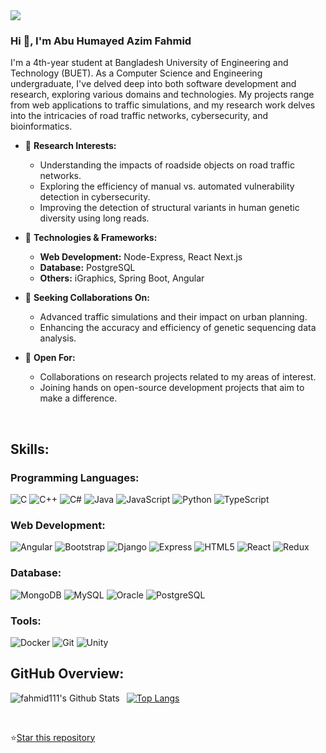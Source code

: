 
<!--![Banner](https://img) -->

<img src="https://komarev.com/ghpvc/?username=fahmid111">

### Hi 👋, I'm Abu Humayed Azim Fahmid

I'm a 4th-year student at Bangladesh University of Engineering and Technology (BUET). As a Computer Science and Engineering undergraduate, I've delved deep into both software development and research, exploring various domains and technologies. My projects range from web applications to traffic simulations, and my research work delves into the intricacies of road traffic networks, cybersecurity, and bioinformatics.

- 🔭 **Research Interests:**

  - Understanding the impacts of roadside objects on road traffic networks.
  - Exploring the efficiency of manual vs. automated vulnerability detection in cybersecurity.
  - Improving the detection of structural variants in human genetic diversity using long reads.

- 🌱 **Technologies & Frameworks:**

  - **Web Development:** Node-Express, React Next.js
  - **Database:** PostgreSQL
  - **Others:** iGraphics, Spring Boot, Angular

- 🤔 **Seeking Collaborations On:**

  - Advanced traffic simulations and their impact on urban planning.
  - Enhancing the accuracy and efficiency of genetic sequencing data analysis.

- 👯 **Open For:**

  - Collaborations on research projects related to my areas of interest.
  - Joining hands on open-source development projects that aim to make a difference.


<!--## Connect with me:

[<img align="left" alt="fahmid111" width="22px" src="https://raw.githubusercontent.com/iconic/open-iconic/master/svg/globe.svg" />][website]
[<img align="left" alt="fahmid111 | LinkedIn" width="22px" src="https://cdn.jsdelivr.net/npm/simple-icons@v3/icons/linkedin.svg" />][linkedin] 
[<img align="left" alt="fahmid111 | Facebook" width="22px" src="https://cdn.jsdelivr.net/npm/simple-icons@v3/icons/facebook.svg" />][facebook]
[<img align="left" alt="fahmid111 | Instagram" width="22px" src="https://cdn.jsdelivr.net/npm/simple-icons@v3/icons/instagram.svg" />][instagram]
-->
<br /> 

## Skills:

### Programming Languages:
![C](https://img.shields.io/badge/-C-000000?style=flat&logo=c)
![C++](https://img.shields.io/badge/-C++-000000?style=flat&logo=c%2B%2B)
![C#](https://img.shields.io/badge/-C%23-000000?style=flat&logo=c-sharp)
![Java](https://img.shields.io/badge/-Java-000000?style=flat&logo=java)
![JavaScript](https://img.shields.io/badge/-JavaScript-000000?style=flat&logo=javascript)
![Python](https://img.shields.io/badge/-Python-000000?style=flat&logo=python)
![TypeScript](https://img.shields.io/badge/-TypeScript-000000?style=flat&logo=typescript)

### Web Development:
![Angular](https://img.shields.io/badge/-Angular-000000?style=flat&logo=angular)
![Bootstrap](https://img.shields.io/badge/-Bootstrap-000000?style=flat&logo=bootstrap)
![Django](https://img.shields.io/badge/-Django-000000?style=flat&logo=django)
![Express](https://img.shields.io/badge/-Express-000000?style=flat&logo=express)
![HTML5](https://img.shields.io/badge/-HTML5-000000?style=flat&logo=html5)
![React](https://img.shields.io/badge/-React-000000?style=flat&logo=react)
![Redux](https://img.shields.io/badge/-Redux-000000?style=flat&logo=redux)

### Database:
![MongoDB](https://img.shields.io/badge/-MongoDB-000000?style=flat&logo=mongodb)
![MySQL](https://img.shields.io/badge/-MySQL-000000?style=flat&logo=mysql)
![Oracle](https://img.shields.io/badge/-Oracle-000000?style=flat&logo=oracle)
![PostgreSQL](https://img.shields.io/badge/-PostgreSQL-000000?style=flat&logo=postgresql)

### Tools:
![Docker](https://img.shields.io/badge/-Docker-000000?style=flat&logo=docker)
![Git](https://img.shields.io/badge/-Git-000000?style=flat&logo=git)
![Unity](https://img.shields.io/badge/-Unity-000000?style=flat&logo=unity)


## GitHub Overview:

<img align="left" alt="fahmid111's Github Stats" src="https://github-readme-stats.vercel.app/api?username=fahmid111&show_icons=true" />   &nbsp;
[![Top Langs](https://github-readme-stats.vercel.app/api/top-langs/?username=fahmid111&layout=compact)](https://github.com/anuraghazra/github-readme-stats) 

<br />

⭐<a class="github-button" href="https://github.com/fahmid111/fahmid111" data-color-scheme="no-preference: dark; light: dark; dark: dark;" data-icon="octicon-star" data-size="large" data-show-count="true" aria-label="Star fahmid111/fahmid111 on GitHub">Star this repository</a>

<!--[website]: https://my_personal_website_link
[instagram]: https://instagram.com/my_instagram_handle
[facebook]: https://www.facebook.com/my_facebook_profile
[codeforces]:https://codeforces.com/profile/fahmid111
[linkedin]:https://www.linkedin.com/in/my_linkedin_profile
-->
